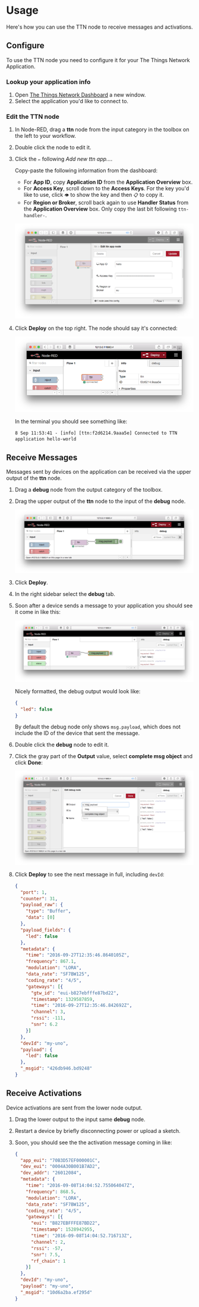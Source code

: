 # Usage
Here's how you can use the TTN node to receive messages and activations.

## Configure
To use the TTN node you need to configure it for your The Things Network Application.

### Lookup your application info

1.  Open [The Things Network Dashboard](https://preview.dashboard.thethingsnetwork.org/) a new window.
2.  Select the application you'd like to connect to.

### Edit the TTN node

1.  In Node-RED, drag a **ttn** node from the input category in the toolbox on the left to your workflow.
2.  Double click the node to edit it.
3.  Click the `✏️` following *Add new ttn app...*.

    Copy-paste the following information from the dashboard:

    * For **App ID**, copy **Application ID** from the **Application Overview** box.
    * For **Access Key**, scroll down to the **Access Keys**. For the key you'd like to use, click `👁` to show the key and then `📋` to copy it.
    * For **Region or Broker**, scroll back again to use **Handler Status** from the **Application Overview** box. Only copy the last bit following `ttn-handler-`.

    ![Edit ttn node](node-red-ttn-edit.png)

4.  Click **Deploy** on the top right. The node should say it's connected:

    ![Connected](node-red-ttn-connected.png)

    In the terminal you should see something like:

        8 Sep 11:53:41 - [info] [ttn:f2d6214.9aaa5e] Connected to TTN application hello-world

## Receive Messages
Messages sent by devices on the application can be received via the upper output of the **ttn** node.

1.  Drag a **debug** node from the output category of the toolbox.
2.  Drag the upper output of the **ttn** node to the input of the **debug** node.

    ![Debug sidebar](node-red-debug.png)

3.  Click **Deploy**.
4.  In the right sidebar select the **debug** tab.
5.  Soon after a device sends a message to your application you should see it come in like this:
    
    ![Debug message](node-red-debug-message.png)
    
    Nicely formatted, the debug output would look like:

    ```json
    {
      "led": false
    }
    ```
    
    By default the debug node only shows `msg.payload`, which does not include the ID of the device that sent the message.
    
6.  Double click the **debug** node to edit it.
7.  Click the gray part of the **Output** value, select **complete msg object** and click **Done**:
    
    ![Output complete msg object](node-red-debug-edit.png)
    
8.  Click **Deploy** to see the next message in full, including `devId`:

    ```json
    {
      "port": 1,
      "counter": 31,
      "payload_raw": {
        "type": "Buffer",
        "data": [0]
      },
      "payload_fields": {
        "led": false
      },
      "metadata": {
        "time": "2016-09-27T12:35:46.8640105Z",
        "frequency": 867.1,
        "modulation": "LORA",
        "data_rate": "SF7BW125",
        "coding_rate": "4/5",
        "gateways": [{
          "gtw_id": "eui-b827ebfffe87bd22",
          "timestamp": 1329587859,
          "time": "2016-09-27T12:35:46.842692Z",
          "channel": 3,
          "rssi": -111,
          "snr": 6.2
        }]
      },
      "devId": "my-uno",
      "payload": {
        "led": false
      },
      "_msgid": "426db946.bd9248"
    }
    ```

## Receive Activations
Device activations are sent from the lower node output.

1.  Drag the lower output to the input same **debug** node.
2.  Restart a device by briefly disconnecting power or upload a sketch.
3.  Soon, you should see the the activation message coming in like:

    ```json
    {
      "app_eui": "70B3D57EF000001C",
      "dev_eui": "0004A30B001B7AD2",
      "dev_addr": "26012084",
      "metadata": {
        "time": "2016-09-08T14:04:52.755064047Z",
        "frequency": 868.5,
        "modulation": "LORA",
        "data_rate": "SF7BW125",
        "coding_rate": "4/5",
        "gateways": [{
          "eui": "B827EBFFFE87BD22",
          "timestamp": 1528942955,
          "time": "2016-09-08T14:04:52.716713Z",
          "channel": 2,
          "rssi": -57,
          "snr": 7.5,
          "rf_chain": 1
        }]
      },
      "devId": "my-uno",
      "payload": "my-uno",
      "_msgid": "10d6a2ba.ef295d"
    }
    ```
